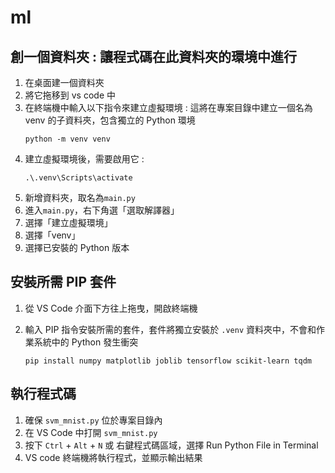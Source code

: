 # ml

## 創一個資料夾 : 讓程式碼在此資料夾的環境中進行
1. 在桌面建一個資料夾
2. 將它拖移到 vs code 中
3. 在終端機中輸入以下指令來建立虛擬環境 : 這將在專案目錄中建立一個名為 venv 的子資料夾，包含獨立的 Python 環境
   ```
   python -m venv venv
   ```
4. 建立虛擬環境後，需要啟用它 :
   ```
   .\.venv\Scripts\activate
   ```
6. 新增資料夾，取名為`main.py`
7. 進入`main.py`，右下角選「選取解譯器」
8. 選擇「建立虛擬環境」
9. 選擇「venv」
10. 選擇已安裝的 Python 版本

## 安裝所需 PIP 套件

1. 從 VS Code 介面下方往上拖曳，開啟終端機
   
2. 輸入 PIP 指令安裝所需的套件，套件將獨立安裝於 `.venv` 資料夾中，不會和作業系統中的 Python 發生衝突
   ```
   pip install numpy matplotlib joblib tensorflow scikit-learn tqdm
   ```

## 執行程式碼

1. 確保 `svm_mnist.py` 位於專案目錄內
2. 在 VS Code 中打開 `svm_mnist.py`
3. 按下 `Ctrl` + `Alt` + `N` 或 右鍵程式碼區域，選擇 Run Python File in Terminal
4. VS code 終端機將執行程式，並顯示輸出結果

